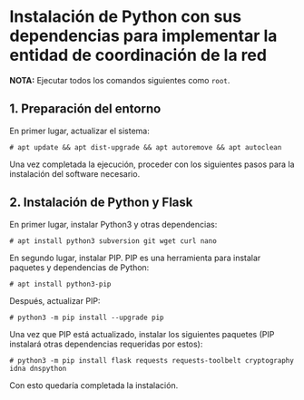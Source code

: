 # Instalación de Python con sus dependencias para implementar la entidad de coordinación de la red

**NOTA:** Ejecutar todos los comandos siguientes como `root`.

## 1. Preparación del entorno

En primer lugar, actualizar el sistema:

```
# apt update && apt dist-upgrade && apt autoremove && apt autoclean
```

Una vez completada la ejecución, proceder con los siguientes pasos para la instalación del software necesario.

## 2. Instalación de Python y Flask

En primer lugar, instalar Python3 y otras dependencias:

```
# apt install python3 subversion git wget curl nano
```

En segundo lugar, instalar PIP. PIP es una herramienta para instalar paquetes y dependencias de Python:

```
# apt install python3-pip
```

Después, actualizar PIP:

```
# python3 -m pip install --upgrade pip
```

Una vez que PIP está actualizado, instalar los siguientes paquetes (PIP instalará otras dependencias requeridas por estos):

```
# python3 -m pip install flask requests requests-toolbelt cryptography idna dnspython
```

Con esto quedaría completada la instalación.
